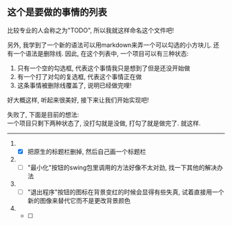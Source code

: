 ## 这个是要做的事情的列表
比较专业的人会称之为"TODO", 所以我就这样命名这个文件吧!

另外, 我学到了一个新的语法可以用markdown来弄一个可以勾选的小方块儿. 还有一个语法是删除线. 
因此, 在这个列表中, 一个项目可以有三种状态:  
1. 只有一个空的勾选框, 代表这个事情我只是想到了但是还没开始做
2. 有一个打了对勾的复选框, 代表这个事情正在做
3. 这条事情被删除线覆盖了, 说明已经做完哩!  

好大概这样, 听起来很美好, 接下来让我们开始实现吧!

失败了, 下面是目前的想法:  
一个项目只剩下两种状态了, 没打勾就是没做, 打勾了就是做完了. 就这样.

---

1. - [x] 把原生的标题栏删掉, 然后自己画一个标题栏
2. - [ ] "最小化"按钮的swing包里调用的方法好像不太对劲, 找一下其他的解决办法
3. - [ ] "退出程序"按钮的图标在背景变红的时候会显得有些失真, 试着直接用一个新的图像来替代它而不是更改背景颜色
4. - [ ] 
